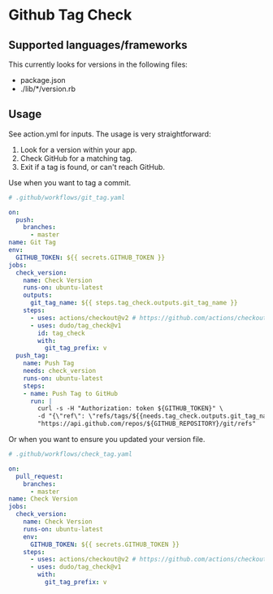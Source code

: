 # Github Tag Check

## Supported languages/frameworks

This currently looks for versions in the following files:

- package.json
- ./lib/*/version.rb

## Usage

See action.yml for inputs. The usage is very straightforward:

1. Look for a version within your app.
2. Check GitHub for a matching tag.
3. Exit if a tag is found, or can't reach GitHub.

Use when you want to tag a commit.

```yaml
# .github/workflows/git_tag.yaml

on:
  push:
    branches:
      - master
name: Git Tag
env:
  GITHUB_TOKEN: ${{ secrets.GITHUB_TOKEN }}
jobs:
  check_version:
    name: Check Version
    runs-on: ubuntu-latest
    outputs:
      git_tag_name: ${{ steps.tag_check.outputs.git_tag_name }}
    steps:
      - uses: actions/checkout@v2 # https://github.com/actions/checkout
      - uses: dudo/tag_check@v1
        id: tag_check
        with:
          git_tag_prefix: v
  push_tag:
    name: Push Tag
    needs: check_version
    runs-on: ubuntu-latest
    steps:
    - name: Push Tag to GitHub
      run: |
        curl -s -H "Authorization: token ${GITHUB_TOKEN}" \
        -d "{\"ref\": \"refs/tags/${{needs.tag_check.outputs.git_tag_name}}\", \"sha\": \"${GITHUB_SHA}\"}" \
        "https://api.github.com/repos/${GITHUB_REPOSITORY}/git/refs"
```

Or when you want to ensure you updated your version file.

```yaml
# .github/workflows/check_tag.yaml

on:
  pull_request:
    branches:
      - master
name: Check Version
jobs:
  check_version:
    name: Check Version
    runs-on: ubuntu-latest
    env:
      GITHUB_TOKEN: ${{ secrets.GITHUB_TOKEN }}
    steps:
      - uses: actions/checkout@v2 # https://github.com/actions/checkout
      - uses: dudo/tag_check@v1
        with:
          git_tag_prefix: v
```

